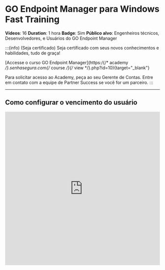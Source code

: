 # GO Endpoint Manager para Windows Fast Training

**Vídeos**: 16
**Duration**: 1 hora
**Badge**: Sim
**Público alvo**: Engenheiros técnicos, Desenvolvedores, e Usuários do GO Endpoint Manager

:::(info) (Seja certificado)
Seja certificado com seus novos conhecimentos e habilidades, tudo de graça!

[Accesse o curso GO Endpoint Manager](https:/{/* academy */}.senhasegura.com{/* course */}{/* view */}.php?id=10){target="_blank"}

Para solicitar acesso ao Academy, peça ao seu Gerente de Contas.
Entre em contato com a equipe de Partner Success se você for um parceiro.
:::

---

## Como configurar o vencimento do usuário

<iframe width='100%' height='500' src='https:/{/* www */}.youtube.com{/* embed */}{/* vnNdVEhK */}8LU' title='YouTube video player' frameborder='0' allow='fullscreen; accelerometer; autoplay; clipboard-write; encrypted-media; gyroscope; picture-in-picture' allowfullscreen><{/* iframe */}>

---

## Como configurar uma automação

<iframe width='100%' height='500' src='https:/{/* www */}.youtube.com{/* embed */}{/* H */}5pEx9CzwII' title='YouTube video player' frameborder='0' allow='fullscreen; accelerometer; autoplay; clipboard-write; encrypted-media; gyroscope; picture-in-picture' allowfullscreen><{/* iframe */}>

---

## Como ativar a gravação de sessão

<iframe width='100%' height='500' src='https:/{/* www */}.youtube.com{/* embed */}{/* vFxBo */}5riL24' title='YouTube video player' frameborder='0' allow='fullscreen; accelerometer; autoplay; clipboard-write; encrypted-media; gyroscope; picture-in-picture' allowfullscreen><{/* iframe */}>

---

## Como ativar o modo offline

<iframe width='100%' height='500' src='https:/{/* www */}.youtube.com{/* embed */}{/* DF */}_CV3qFEbs' title='YouTube video player' frameborder='0' allow='fullscreen; accelerometer; autoplay; clipboard-write; encrypted-media; gyroscope; picture-in-picture' allowfullscreen><{/* iframe */}>

---

## Como criar um controle de diretórios e arquivos

<iframe width='100%' height='500' src='https:/{/* www */}.youtube.com{/* embed */}/6Bkde3baMLI' title='YouTube video player' frameborder='0' allow='fullscreen; accelerometer; autoplay; clipboard-write; encrypted-media; gyroscope; picture-in-picture' allowfullscreen><{/* iframe */}>

---

## Como configurar Single Sign-On

<iframe width='100%' height='500' src='https:/{/* www */}.youtube.com{/* embed */}{/* bwCvetACmg */}0' title='YouTube video player' frameborder='0' allow='fullscreen; accelerometer; autoplay; clipboard-write; encrypted-media; gyroscope; picture-in-picture' allowfullscreen><{/* iframe */}>

---

## Como configurar elevação de privilégio JIT

<iframe width='100%' height='500' src='https:/{/* www */}.youtube.com{/* embed */}{/* LBHuFsaZb */}4o' title='YouTube video player' frameborder='0' allow='fullscreen; accelerometer; autoplay; clipboard-write; encrypted-media; gyroscope; picture-in-picture' allowfullscreen><{/* iframe */}>

---

## Como configurar atualizações automáticas

<iframe width='100%' height='500' src='https:/{/* www */}.youtube.com{/* embed */}{/* PKXJvxpALGI */}' title='YouTube video player' frameborder='0' allow='fullscreen; accelerometer; autoplay; clipboard-write; encrypted-media; gyroscope; picture-in-picture' allowfullscreen><{/* iframe */}>

---

## Como configurar mensagens de execução e bloqueio

<iframe width='100%' height='500' src='https:/{/* www */}.youtube.com{/* embed */}{/* nLmx */}4x0kTF8' title='YouTube video player' frameborder='0' allow='fullscreen; accelerometer; autoplay; clipboard-write; encrypted-media; gyroscope; picture-in-picture' allowfullscreen><{/* iframe */}>

---

## Como configurar o resgate de senhas

<iframe width='100%' height='500' src='https:/{/* www */}.youtube.com{/* embed */}{/* Vi */}47LtRrfnc' title='YouTube video player' frameborder='0' allow='fullscreen; accelerometer; autoplay; clipboard-write; encrypted-media; gyroscope; picture-in-picture' allowfullscreen><{/* iframe */}>

---

## Como configurar listas de acesso

<iframe width='100%' height='500' src='https:/{/* www */}.youtube.com{/* embed */}{/* ybVHmZqV */}4_E' title='YouTube video player' frameborder='0' allow='fullscreen; accelerometer; autoplay; clipboard-write; encrypted-media; gyroscope; picture-in-picture' allowfullscreen><{/* iframe */}>

---

## Como configurar auditoria de comando

<iframe width='100%' height='500' src='https:/{/* www */}.youtube.com{/* embed */}/4nYeJlNZRwE' title='YouTube video player' frameborder='0' allow='fullscreen; accelerometer; autoplay; clipboard-write; encrypted-media; gyroscope; picture-in-picture' allowfullscreen><{/* iframe */}>

---

## Como configurar a análise de malware

<iframe width='100%' height='500' src='https:/{/* www */}.youtube.com{/* embed */}{/* GbG */}9t9GaoSQ' title='YouTube video player' frameborder='0' allow='fullscreen; accelerometer; autoplay; clipboard-write; encrypted-media; gyroscope; picture-in-picture' allowfullscreen><{/* iframe */}>

---

## Como sacar uma credencial

<iframe width='100%' height='500' src='https:/{/* www */}.youtube.com{/* embed */}{/* pbErr */}055xsQ' title='YouTube video player' frameborder='0' allow='fullscreen; accelerometer; autoplay; clipboard-write; encrypted-media; gyroscope; picture-in-picture' allowfullscreen><{/* iframe */}>

---

## Como configurar workflow de aprovação

<iframe width='100%' height='500' src='https:/{/* www */}.youtube.com{/* embed */}{/* wd */}4TwV4Rv4Y' title='YouTube video player' frameborder='0' allow='fullscreen; accelerometer; autoplay; clipboard-write; encrypted-media; gyroscope; picture-in-picture' allowfullscreen><{/* iframe */}>

---

## Como realizar a instalação

<iframe width='100%' height='500' src='https:/{/* www */}.youtube.com{/* embed */}{/* LwP */}2kxdYGtw' title='YouTube video player' frameborder='0' allow='fullscreen; accelerometer; autoplay; clipboard-write; encrypted-media; gyroscope; picture-in-picture' allowfullscreen><{/* iframe */}>

---

## Mais vídeos do GO Endpoint Manager

[Clique aqui para acessar o senhasegura Shorts e ver todos os vídeos relacionados ao GO Endpoint Manager.](https:/{/* www */}.youtube.com{/* watch */}?v=vnNdVEhK8LU&list=PLLadp-pwOPibgJ6h7VEQ-uWdpR_LHMKw3){target="_blank"}